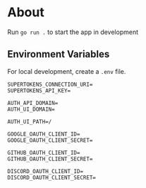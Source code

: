 # About

Run `go run .` to start the app in development

## Environment Variables

For local development, create a `.env` file.

```
SUPERTOKENS_CONNECTION_URI=
SUPERTOKENS_API_KEY=

AUTH_API_DOMAIN=
AUTH_UI_DOMAIN=

AUTH_UI_PATH=/

GOOGLE_OAUTH_CLIENT_ID=
GOOGLE_OAUTH_CLIENT_SECRET=

GITHUB_OAUTH_CLIENT_ID=
GITHUB_OAUTH_CLIENT_SECRET=

DISCORD_OAUTH_CLIENT_ID=
DISCORD_OAUTH_CLIENT_SECRET=
```
